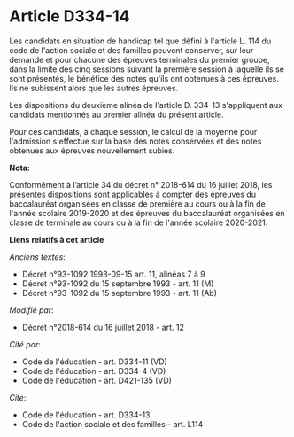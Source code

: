 # Article D334-14

Les candidats en situation de handicap tel que défini à l'article L. 114 du code de l'action sociale et des familles peuvent
conserver, sur leur demande et pour chacune des épreuves terminales du premier groupe, dans la limite des cinq sessions
suivant la première session à laquelle ils se sont présentés, le bénéfice des notes qu'ils ont obtenues à ces épreuves. Ils
ne subissent alors que les autres épreuves.

Les dispositions du deuxième alinéa de l'article D. 334-13 s'appliquent aux candidats mentionnés au premier alinéa du présent
article.

Pour ces candidats, à chaque session, le calcul de la moyenne pour l'admission s'effectue sur la base des notes conservées et
des notes obtenues aux épreuves nouvellement subies.

**Nota:**

Conformément à l’article 34 du décret n° 2018-614 du 16 juillet 2018, les présentes dispositions sont applicables à compter
des épreuves du baccalauréat organisées en classe de première au cours ou à la fin de l'année scolaire 2019-2020 et des
épreuves du baccalauréat organisées en classe de terminale au cours ou à la fin de l'année scolaire 2020-2021.

**Liens relatifs à cet article**

_Anciens textes_:

  - Décret n°93-1092 1993-09-15 art. 11, alinéas 7 à 9
  - Décret n°93-1092 du 15 septembre 1993 - art. 11 (M)
  - Décret n°93-1092 du 15 septembre 1993 - art. 11 (Ab)

_Modifié par_:

  - Décret n°2018-614 du 16 juillet 2018 - art. 12

_Cité par_:

  - Code de l'éducation - art. D334-11 (VD)
  - Code de l'éducation - art. D334-4 (VD)
  - Code de l'éducation - art. D421-135 (VD)

_Cite_:

  - Code de l'éducation - art. D334-13
  - Code de l'action sociale et des familles - art. L114
